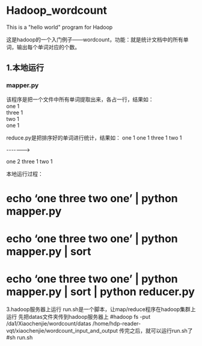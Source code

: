 # Hadoop_wordcount
This is a  "hello world" program for Hadoop

这是hadoop的一个入门例子——wordcount，功能：就是统计文档中的所有单词，输出每个单词对应的个数。

1.本地运行
------------------------
### mapper.py
该程序是把一个文件中所有单词提取出来，各占一行，结果如：  
one 1  
three 1  
two 1  
one 1

reduce.py是把排序好的单词进行统计，结果如：
one 1
one 1
three 1
two 1

------->

one 2
three 1
two 1

本地运行过程：
# echo ‘one three two one’ | python mapper.py
# echo ‘one three two one’ | python mapper.py | sort 
# echo ‘one three two one’ | python mapper.py | sort | python reducer.py



3.hadoop服务器上运行
run.sh是一个脚本，让map/reduce程序在hadoop集群上运行
先把datas文件夹传到hadoop服务器上  #hadoop fs -put /da1/Xiaochenjie/wordcount/datas /home/hdp-reader-vqt/xiaochenjie/wordcount_input_and_output
传完之后，就可以运行run.sh了       #sh run.sh
